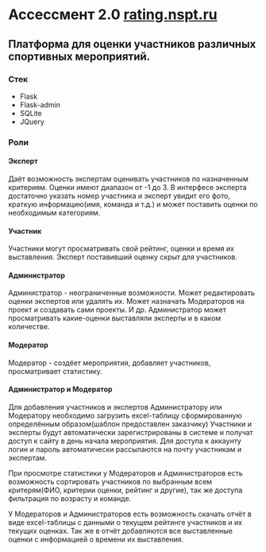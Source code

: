 # Ассессмент 2.0 [rating.nspt.ru](http://rating.nspt.ru/)

## Платформа для оценки участников различных спортивных мероприятий.

### Стек
* Flask
* Flask-admin
* SQLite
* JQuery

### Роли
#### Эксперт
Даёт возможность экспертам оценивать участников по назначенным критериям. Оценки имеют диапазон от -1 до 3.
В интерфесе эксперта достаточно указать номер участника и эксперт увидит его фото, 
краткую информацию(имя, команда и т.д.) и может поставить оценки по необходимым категориям.

#### Участник
Участники могут просматривать свой рейтинг, оценки и время их выставления. Эксперт поставивший оценку скрыт для участников.

#### Администратор
Администратор - неограниченные возможности. Может редактировать оценки экспертов или удалять их. Может назначать Модераторов на проект и создавать сами проекты. И др.
Администратор может просматривать какие-оценки выставляли эксперты и в каком количестве.

#### Модератор
Модератор - создёет мероприятия, добавляет участников, просматривает статистику.

#### Администратор и Модератор
Для добавления участников и экспертов Администратору или Модератору необходимо загрузить excel-таблицу сформированную определённым образом(шаблон предоставлен заказчику)
Участники и эксперты будут автоматически зарегистрированы в системе и получат доступ к сайту в день начала мероприятия.
Для доступа к аккаунту логин и пароль автоматически рассылаются на почту участникам и экспертам.

При просмотре статистики у Модераторов и Администраторов есть возможность сортировать участников по выбранным всем критерям(ФИО, критерии оценки, рейтинг и другие), так же доступа фильтрация по возрасту и команде.

У Модераторов и Администраторов есть возможность скачать отчёт в виде excel-таблицы с данными о текущем рейтинге участников и их текущих оценках.
Так же в отчёт добавляются все выставленные оценки с информацией о времени их выставления.
